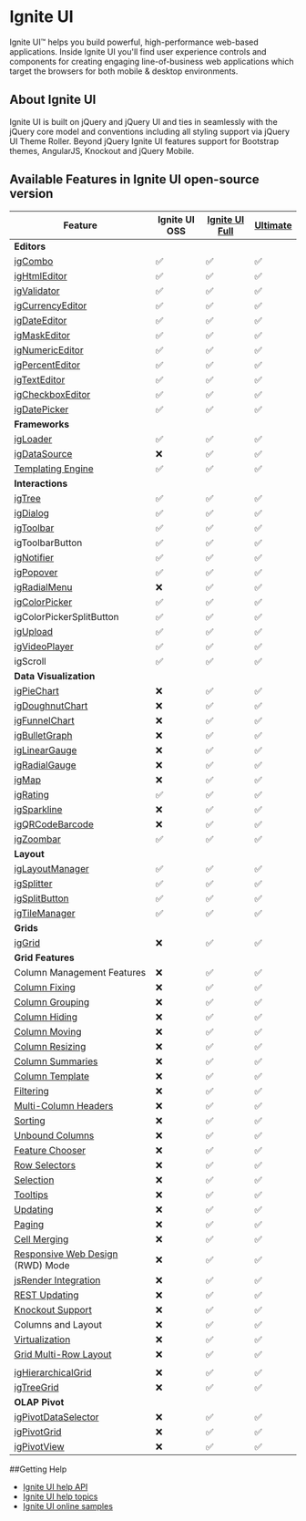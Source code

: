 # Ignite UI

Ignite UI™ helps you build powerful, high-performance web-based applications. Inside Ignite UI you'll find user experience controls and components for creating engaging line-of-business web applications which target the browsers for both mobile & desktop environments.

## About  Ignite UI

Ignite UI is built on jQuery and jQuery UI and ties in seamlessly with the jQuery core model and conventions including all styling support via jQuery UI Theme Roller. Beyond jQuery Ignite UI features support for Bootstrap themes, AngularJS, Knockout and jQuery Mobile.

## Available Features in Ignite UI open-source version

| Feature 		| Ignite UI OSS	| [Ignite UI Full](http://www.igniteui.com)| [Ultimate](http://www.infragistics.com/products/ultimate) |
|---------------|---------------|-----------|----|
| **Editors**    ||||
| [igCombo](http://www.igniteui.com/combo/overview)|:white_check_mark:		| :white_check_mark: 	|:white_check_mark:|
| [igHtmlEditor](http://www.igniteui.com/html-editor/overview)|:white_check_mark:	| :white_check_mark: 	|:white_check_mark:|
| [igValidator](http://www.igniteui.com/validator/overview)    |:white_check_mark:		| :white_check_mark: 	|:white_check_mark:|
| [igCurrencyEditor](http://www.igniteui.com/editors/currency-editor)    |:white_check_mark:	| :white_check_mark: 	|:white_check_mark:|
| [igDateEditor](http://www.igniteui.com/editors/date-editor)    |:white_check_mark:		| :white_check_mark: 	|:white_check_mark:|
| [igMaskEditor](http://www.igniteui.com/editors/mask-editor)|:white_check_mark:		| :white_check_mark: 	|:white_check_mark:|
| [igNumericEditor](http://www.igniteui.com/editors/numeric-editor)|:white_check_mark:	| :white_check_mark: 	|:white_check_mark:|
| [igPercentEditor](http://www.igniteui.com/editors/percent-editor)|:white_check_mark:		| :white_check_mark: 	|:white_check_mark:|
| [igTextEditor](http://www.igniteui.com/editors/text-editor)|:white_check_mark:		| :white_check_mark: 	|:white_check_mark:|
| [igCheckboxEditor](http://www.igniteui.com/editors/checkbox-editor)|:white_check_mark:		| :white_check_mark: 	|:white_check_mark:|
| [igDatePicker](http://www.igniteui.com/editors/date-picker-overview)|:white_check_mark:	| :white_check_mark: 	|:white_check_mark:|
| **Frameworks**    ||||
| [igLoader](http://www.igniteui.com/loader/overview)|:white_check_mark:		| :white_check_mark: 	|:white_check_mark:|
| [igDataSource](http://www.igniteui.com/data-source/overview) |:x:		| :white_check_mark: 	|:white_check_mark:|:white_check_mark: 	|:white_check_mark:|
| [Templating Engine](http://www.igniteui.com/templating-engine/conditional-templates)|:white_check_mark:		| :white_check_mark: 	|:white_check_mark:|
| **Interactions**    ||||
| [igTree](http://www.igniteui.com/tree/overview)|:white_check_mark:		| :white_check_mark: 	|:white_check_mark:|
| [igDialog](http://www.igniteui.com/dialog-window/overview) |:white_check_mark:		| :white_check_mark: 	|:white_check_mark:|
| [igToolbar](http://www.igniteui.com/html-editor/standalone-toolbar)|:white_check_mark:|:white_check_mark:|:white_check_mark:|
| igToolbarButton|:white_check_mark:|:white_check_mark:|:white_check_mark:|
| [igNotifier](http://www.igniteui.com/notifier/overview)|:white_check_mark:		| :white_check_mark: 	|:white_check_mark:|
| [igPopover](http://www.igniteui.com/popover/overview)|:white_check_mark:		| :white_check_mark: 	|:white_check_mark:|
| [igRadialMenu](http://www.igniteui.com/radial-menu/overview)    |:x:		| :white_check_mark: 	|:white_check_mark:|
| [igColorPicker](http://www.igniteui.com/split-button/overview) |:white_check_mark:|:white_check_mark:|:white_check_mark:|
| igColorPickerSplitButton |:white_check_mark:|:white_check_mark:|:white_check_mark:|
| [igUpload](http://www.igniteui.com/file-upload/overview)|:white_check_mark:		| :white_check_mark: 	|:white_check_mark:|
| [igVideoPlayer](http://www.igniteui.com/video-player/overview)|:white_check_mark:		| :white_check_mark: 	|:white_check_mark:|
| igScroll|:white_check_mark: |:white_check_mark: |:white_check_mark:|
| **Data Visualization**    ||||
| [igPieChart](http://www.igniteui.com/pie-chart/overview)|:x:		| :white_check_mark: 	|:white_check_mark:|
| [igDoughnutChart](http://www.igniteui.com/doughnut-chart/overview) |:x:		| :white_check_mark: 	|:white_check_mark:|
| [igFunnelChart](http://www.igniteui.com/funnel-chart/overview)|:x:		| :white_check_mark: 	|:white_check_mark:|
| [igBulletGraph](http://www.igniteui.com/bullet-graph/overview) |:x:		| :white_check_mark: 	|:white_check_mark:|
| [igLinearGauge](http://www.igniteui.com/linear-gauge/overview)|:x:		| :white_check_mark: 	|:white_check_mark:|
| [igRadialGauge](http://www.igniteui.com/radial-gauge/overview)|:x:		| :white_check_mark: 	|:white_check_mark:|
| [igMap](http://www.igniteui.com/map/overview)|:x:		| :white_check_mark: 	|:white_check_mark:|
| [igRating](http://www.igniteui.com/rating/overview)    |:white_check_mark:		| :white_check_mark: 	|:white_check_mark:|
| [igSparkline](http://www.igniteui.com/sparkline/overview)|:x:		| :white_check_mark: 	|:white_check_mark:|
| [igQRCodeBarcode](http://www.igniteui.com/barcode/configuring-the-qr-code-specific-settings)|:x:		| :white_check_mark: 	|:white_check_mark:|
| [igZoombar](http://www.igniteui.com/zoombar/overview)|:white_check_mark:		| :white_check_mark: 	|:white_check_mark:|
| **Layout**||||
| [igLayoutManager](http://www.igniteui.com/layout-manager/overview)|:white_check_mark:		| :white_check_mark: 	|:white_check_mark:|
| [igSplitter](http://www.igniteui.com/splitter/overview)|:white_check_mark:		| :white_check_mark: 	|:white_check_mark:|
| [igSplitButton](http://www.igniteui.com/split-button/overview) |:white_check_mark:|:white_check_mark: |:white_check_mark: |
| [igTileManager](http://www.igniteui.com/tile-manager/overview)|:white_check_mark:		| :white_check_mark: 	|:white_check_mark:|
| **Grids**||||
| [igGrid](http://www.igniteui.com/grid/overview)|:x:		| :white_check_mark: 	|:white_check_mark:|
| **Grid Features** ||||
| Column Management Features | :x: | :white_check_mark: | :white_check_mark:|:white_check_mark: | :white_check_mark: |
| [Column Fixing](http://www.igniteui.com/grid/column-fixing) | :x: | :white_check_mark: | :white_check_mark:|:white_check_mark: | :white_check_mark: |
| [Column Grouping](http://www.igniteui.com/grid/grouping-customization) | :x: | :white_check_mark: | :white_check_mark:|:white_check_mark: | :white_check_mark: |
| [Column Hiding](http://www.igniteui.com/grid/column-hiding) | :x: | :white_check_mark: | :white_check_mark:|:white_check_mark: | :white_check_mark: |
| [Column Moving](http://www.igniteui.com/grid/column-moving) | :x: | :white_check_mark: | :white_check_mark:|:white_check_mark: | :white_check_mark: |
| [Column Resizing](http://www.igniteui.com/grid/column-resizing) | :x: | :white_check_mark: | :white_check_mark:|:white_check_mark: | :white_check_mark: |
| [Column Summaries](http://www.igniteui.com/grid/summaries) | :x: | :white_check_mark: | :white_check_mark:|:white_check_mark: | :white_check_mark: |
| [Column Template](http://www.igniteui.com/grid/column-template) | :x: | :white_check_mark: | :white_check_mark:|:white_check_mark: | :white_check_mark: |
| [Filtering](http://www.igniteui.com/grid/simple-filtering) | :x: | :white_check_mark: | :white_check_mark:|:white_check_mark: | :white_check_mark: |
| [Multi-Column Headers](http://www.igniteui.com/grid/multi-column-headers) | :x: | :white_check_mark: | :white_check_mark:|:white_check_mark: | :white_check_mark: |
| [Sorting](http://www.igniteui.com/grid/sorting-remote) | :x: | :white_check_mark: | :white_check_mark:|:white_check_mark: | :white_check_mark: |
| [Unbound Columns](http://www.igniteui.com/grid/unbound-column) | :x: | :white_check_mark: | :white_check_mark:|:white_check_mark: | :white_check_mark: |
| [Feature Chooser](http://www.igniteui.com/grid/feature-chooser) | :x: | :white_check_mark: | :white_check_mark:|:white_check_mark: | :white_check_mark: |
| [Row Selectors](http://www.igniteui.com/grid/row-selectors) | :x: | :white_check_mark: | :white_check_mark:|:white_check_mark: | :white_check_mark: |
| [Selection](http://www.igniteui.com/grid/selection) | :x: | :white_check_mark: | :white_check_mark:|:white_check_mark: | :white_check_mark: |
| [Tooltips](http://www.igniteui.com/grid/tooltips) | :x: | :white_check_mark: | :white_check_mark:|:white_check_mark: | :white_check_mark: |
| [Updating](http://www.igniteui.com/grid/basic-editing) | :x: | :white_check_mark: | :white_check_mark:|:white_check_mark: | :white_check_mark: |
| [Paging](http://www.igniteui.com/grid/paging) | :x: | :white_check_mark: | :white_check_mark:|:white_check_mark: | :white_check_mark: |
| [Cell Merging](http://www.igniteui.com/grid/cell-merging) | :x: | :white_check_mark: | :white_check_mark:|:white_check_mark: | :white_check_mark: |
| [Responsive Web Design](http://www.igniteui.com/grid/responsive-web-design-mode) (RWD) Mode | :x: | :white_check_mark: | :white_check_mark:|:white_check_mark: | :white_check_mark: |
| [jsRender Integration](http://www.igniteui.com/grid/jsrender-integration) | :x: | :white_check_mark: | :white_check_mark:|:white_check_mark: | :white_check_mark: |
| [REST Updating](http://www.igniteui.com/grid/rest-editing) | :x: | :white_check_mark: | :white_check_mark:|:white_check_mark: | :white_check_mark: |
| [Knockout Support](http://www.igniteui.com/grid/bind-grid-with-ko) | :x: | :white_check_mark: | :white_check_mark:|:white_check_mark: | :white_check_mark: |
| Columns and Layout | :x: | :white_check_mark: | :white_check_mark:|:white_check_mark: | :white_check_mark:| 
| [Virtualization](http://www.igniteui.com/grid/virtualization-fixed) | :x: | :white_check_mark: | :white_check_mark:|:white_check_mark: | :white_check_mark: |
| [Grid Multi-Row Layout](http://www.igniteui.com/grid/multi-row-layout) | :x: | :white_check_mark: | :white_check_mark:|:white_check_mark: | :white_check_mark: |
|                 |                 |                 |                 |
| [igHierarchicalGrid](http://www.igniteui.com/hierarchical-grid/overview)|:x:		| :white_check_mark: 	|:white_check_mark:|
| [igTreeGrid](http://www.igniteui.com/tree-grid/overview)|:x:		| :white_check_mark: 	|:white_check_mark:|
| **OLAP Pivot**||||
| [igPivotDataSelector](http://www.igniteui.com/pivot-data-selector/overview)|:x:		| :white_check_mark: 	|:white_check_mark:|
| [igPivotGrid](http://www.igniteui.com/pivot-grid/overview)    |:x:		| :white_check_mark: 	|:white_check_mark:|
| [igPivotView](http://www.igniteui.com/pivot-view/overview)|:x:		| :white_check_mark: 	|:white_check_mark:|


##Getting Help

* [Ignite UI help API](http://www.igniteui.com/help/api/2016.1/)
* [Ignite UI help topics](http://www.igniteui.com/help/)
* [Ignite UI online samples](http://www.igniteui.com/)

